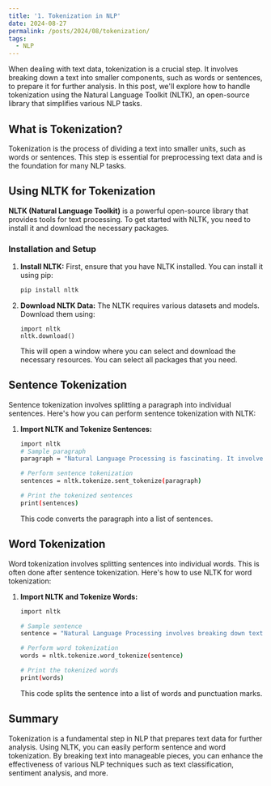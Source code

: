 ```yaml
---
title: '1. Tokenization in NLP'
date: 2024-08-27
permalink: /posts/2024/08/tokenization/
tags:
  - NLP
---
```



When dealing with text data, tokenization is a crucial step. It involves breaking down a text into smaller components, such as words or sentences, to prepare it for further analysis. In this post, we'll explore how to handle tokenization using the Natural Language Toolkit (NLTK), an open-source library that simplifies various NLP tasks.

## What is Tokenization?

Tokenization is the process of dividing a text into smaller units, such as words or sentences. This step is essential for preprocessing text data and is the foundation for many NLP tasks.

## Using NLTK for Tokenization

**NLTK (Natural Language Toolkit)** is a powerful open-source library that provides tools for text processing. To get started with NLTK, you need to install it and download the necessary packages.

### Installation and Setup

1. **Install NLTK:**
   First, ensure that you have NLTK installed. You can install it using pip:

   ```bash
   pip install nltk
   ```

2. **Download NLTK Data:** 
   The NLTK requires various datasets and models. Download them using:
   ```
   import nltk
   nltk.download()
   ```
   This will open a window where you can select and download the necessary resources. You can select all packages that you need.

## Sentence Tokenization
Sentence tokenization involves splitting a paragraph into individual sentences. Here's how you can perform sentence tokenization with NLTK:

1. **Import NLTK and Tokenize Sentences:**
   ```bash
   import nltk
   # Sample paragraph
   paragraph = "Natural Language Processing is fascinating. It involves various techniques for processing text."

   # Perform sentence tokenization
   sentences = nltk.tokenize.sent_tokenize(paragraph)

   # Print the tokenized sentences
   print(sentences)
   ```
   This code converts the paragraph into a list of sentences.

## Word Tokenization
Word tokenization involves splitting sentences into individual words. This is often done after sentence tokenization. Here's how to use NLTK for word tokenization:

1. **Import NLTK and Tokenize Words:**
   ```bash
   import nltk

   # Sample sentence
   sentence = "Natural Language Processing involves breaking down text into tokens."

   # Perform word tokenization
   words = nltk.tokenize.word_tokenize(sentence)

   # Print the tokenized words
   print(words)
   ```

   This code splits the sentence into a list of words and punctuation marks.

## Summary
Tokenization is a fundamental step in NLP that prepares text data for further analysis. Using NLTK, you can easily perform sentence and word tokenization. By breaking text into manageable pieces, you can enhance the effectiveness of various NLP techniques such as text classification, sentiment analysis, and more.


